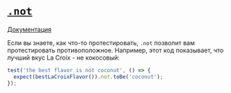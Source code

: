 # [`.not`](../../index.md)

[Документация](https://jestjs.io/docs/expect#not)

Если вы знаете, как что-то протестировать, `.not` позволит вам протестировать противоположное. Например, этот код показывает, что лучший вкус La Croix - не кокосовый:

```js
test('the best flavor is not coconut', () => {
  expect(bestLaCroixFlavor()).not.toBe('coconut');
});
```
